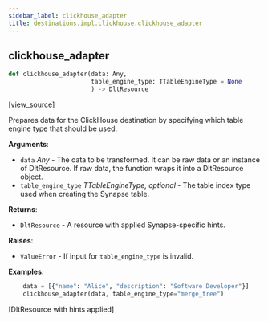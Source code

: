 ```yaml
---
sidebar_label: clickhouse_adapter
title: destinations.impl.clickhouse.clickhouse_adapter
---
```


## clickhouse\_adapter

```python
def clickhouse_adapter(data: Any,
                       table_engine_type: TTableEngineType = None
                       ) -> DltResource
```

[[view_source]](https://github.com/dlt-hub/dlt/blob/9857029af018a582dd24da4070562f58bb7e9fc5/dlt/destinations/impl/clickhouse/clickhouse_adapter.py#L27)

Prepares data for the ClickHouse destination by specifying which table engine type
that should be used.

**Arguments**:

- `data` _Any_ - The data to be transformed. It can be raw data or an instance
  of DltResource. If raw data, the function wraps it into a DltResource
  object.
- `table_engine_type` _TTableEngineType, optional_ - The table index type used when creating
  the Synapse table.
  

**Returns**:

- `DltResource` - A resource with applied Synapse-specific hints.
  

**Raises**:

- `ValueError` - If input for `table_engine_type` is invalid.
  

**Examples**:

```py
    data = [{"name": "Alice", "description": "Software Developer"}]
    clickhouse_adapter(data, table_engine_type="merge_tree")
```
  [DltResource with hints applied]

